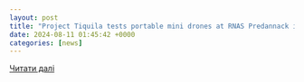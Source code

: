 ```yaml
---
layout: post
title: "Project Tiquila tests portable mini drones at RNAS Predannack in Cornwall - AGN"
date: 2024-08-11 01:45:42 +0000
categories: [news]
---
```


[Читати далі](https://aerospaceglobalnews.com/news/project-tiquila-tests-portable-mini-drones-at-rnas-predannack-in-cornwall/)
